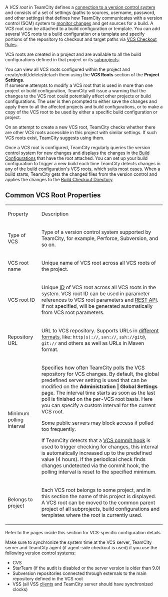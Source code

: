 [//]: # (title: Configuring VCS Roots)
[//]: # (auxiliary-id: Configuring VCS Roots)

<anchor name="VCSRoots"/>

<chunk include-id="VCSRoot">

A _VCS root_ in TeamCity defines a [connection to a version control system](configuring-vcs-settings.md) and consists of a set of settings (paths to sources, username, password, and other settings) that defines how TeamCity communicates with a version control (SCM) system to [monitor changes](configuring-vcs-roots.md#Common+VCS+Root+Properties) and get sources for a build. A VCS root can be attached to a build configuration or template. You can add several VCS roots to a build configuration or a template and specify portions of the repository to checkout and target paths via [VCS Checkout Rules](vcs-checkout-rules.md).

<anchor name="SharedVCSRoots"/>

VCS roots are created in a project and are available to all the build configurations defined in that project or its [subprojects](project.md#Settings+Propagation).

You can view all VCS roots configured within the project and create/edit/delete/detach them using the __VCS Roots__ section of the __Project Settings__.   
If someone attempts to modify a VCS root that is used in more than one project or build configuration, TeamCity will issue a warning that the changes to the VCS root could potentially affect other projects or build configurations. The user is then prompted to either save the changes and apply them to all the affected projects and build configurations, or to make a copy of the VCS root to be used by either a specific build configuration or project.

On an attempt to create a new VCS root, TeamCity checks whether there are other VCS roots accessible in this project with similar settings. If such VCS roots exist, TeamCity suggests using them.

<anchor name="ConfiguringVCSRoots-CommonVCSRootProps"/>

Once a VCS root is configured, TeamCity regularly queries the version control system for new changes and displays the changes in the [Build Configurations](build-configuration.md) that have the root attached. You can set up your build configuration to trigger a new build each time TeamCity detects changes in any of the build configuration's VCS roots, which suits most cases. When a build starts, TeamCity gets the changed files from the version control and applies the changes to the [Build Checkout Directory](build-checkout-directory.md).

</chunk>


## Common VCS Root Properties

<table><tr>

<td>

Property

</td>

<td>

Description

</td></tr><tr>

<td id="vcs-type">

Type of VCS


</td>

<td>

Type of a version control system supported by TeamCity, for example, Perforce, Subversion, and so on.


</td></tr><tr>

<td>

VCS root name

</td>

<td>
 
 
Unique name of VCS root across all VCS roots of the project.

</td></tr><tr>

<td id="VCSRootID">

VCS root ID


</td>

<td>

Unique [ID](identifier.md) of VCS root across all VCS roots in the system. VCS root ID can be used in parameter references to VCS root parameters and [REST API](rest-api.md). If not specified, will be generated automatically from VCS root parameters.

</td></tr><tr>

<td>

Repository URL

</td>

<td>

URL to VCS repository. Supports URLs in [different formats](guess-settings-from-repository-url.md#VCS+URL+Formats), like: `http(s)://`, `svn://`, `ssh://git@`, `git://` and others as well as URLs in Maven format.

</td></tr><tr>

<td>

Minimum polling interval

<anchor name="checkingInterval"/>

</td>

<td>
  
Specifies how often TeamCity polls the VCS repository for VCS changes. By default, the global predefined server setting is used that can be modified on the __Administration | Global Settings__ page. The interval time starts as soon as the last poll is finished on the per-VCS root basis. Here you can specify a custom interval for the current VCS root.

<note>

Some public servers may block access if polled too frequently.

</note>

If TeamCity detects that a [VCS commit hook](configuring-vcs-post-commit-hooks-for-teamcity.md) is used to trigger checking for changes, this interval is automatically increased up to the predefined value (4 hours). If the periodical check finds changes undetected via the commit hook, the polling interval is reset to the specified minimum.


</td></tr><tr>

<td id="svnRootSharing">

Belongs to project


</td>

<td>

Each VCS root belongs to some project, and in this section the name of this project is displayed. A VCS root can be moved to the common parent project of all subprojects, build configurations and templates where the root is currently used.

</td></tr></table>

Refer to the pages inside this section for VCS-specific configuration details.

<note>

Make sure to synchronize the system time at the VCS server, TeamCity server and TeamCity agent (if agent-side checkout is used) if you use the following version control systems:
* CVS
* StarTeam (if the audit is disabled or the server version is older than 9.0)
* Subversion repositories connected through externals to the main repository defined in the VCS root
* VSS (all VSS [clients](http://support.microsoft.com/kb/248240) and TeamCity server should have synchronized clocks)

</note>


[//]: # (Internal note. Do not delete. "Configuring VCS Rootsd91e181.txt")    
[//]: # (Internal note. Do not delete. "Configuring VCS Rootsd91e186.txt")    

